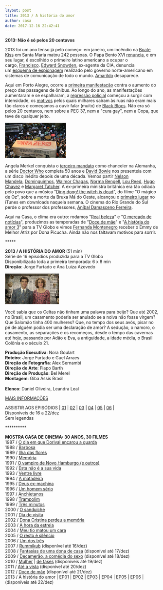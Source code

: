 ```yaml
---
layout: post
title: 2013 / A história do amor
author: casa
date: 2017-12-16 22:42:41
---
```

**2013: Não é só pelos 20 centavos**

2013 foi um ano tenso já pelo começo: em janeiro, um incêndio na [Boate Kiss](https://pt.wikipedia.org/wiki/Inc%C3%AAndio_na_boate_Kiss) em Santa Maria matou 242 pessoas. O Papa Bento XVI [renuncia](http://www.bbc.com/portuguese/noticias/2013/11/131128_analise_por_que_bento_16_renunciou_lgb), e em seu lugar, é escolhido o primeiro latino americano a ocupar o cargo, [Francisco](https://www.terra.com.br/noticias/mundo/europa/renuncia-do-papa/novo-papa-e-o-argentino-jorge-mario-bergoglio-papa-francisco,f60ec547f056d310VgnVCM5000009ccceb0aRCRD.html). [Edward Snowden](https://en.wikipedia.org/wiki/Edward_Snowden), ex-agente da CIA, denuncia um [esquema de espionagem](https://www.theguardian.com/world/2013/jun/23/edward-snowden-nsa-files-timeline) realizado pelo governo norte-americano em sistemas de comunicação de todo o mundo. [Amarildo](http://piaui.folha.uol.com.br/lupa/2017/07/14/caso-amarildo-quatro-anos-depois/) desaparece.

Aqui em Porto Alegre, ocorre a [primeira manifestação](https://pt.wikipedia.org/wiki/Movimento_Passe_Livre) contra o aumento do preço das passagens de ônibus. Ao longo do ano, as manifestações aumentaram e se espalharam, a [repressão policial](https://youtu.be/8jPS-xEtGlM) começou a surgir com intensidade, os [motivos](http://intervozes.org.br/publicacoes/vozes-silenciadas-midia-e-protestos-as-manifestacoes-de-junho-de-2013-nos-jornais-o-estado-de-s-paulo-folha-de-s-paulo-e-o-globo-cobriram-as-manifestacoes-de-junho/) pelos quais milhares saíram às ruas não eram mais tão claros e começamos a ouvir falar (muito) de [Black Blocs](https://brasil.elpais.com/brasil/2016/09/12/opinion/1473693538_681813.html). Não era só pelos 20 centavos, nem sobre a PEC 37, nem a "cura gay", nem a Copa, que teve de qualquer jeito.

[![](/uploads/tarifa1.jpg)]([](https://www.casacinepoa.com.br/uploads/tarifa2.jpg))

Angela Merkel conquista o [terceiro mandato](https://pt.wikipedia.org/wiki/Elei%C3%A7%C3%A3o_federal_na_Alemanha_em_2013) como chanceler na Alemanha, a série [Doctor Who](https://www.youtube.com/watch?v=eGmaWjFQxf4) completa 50 anos e [David Bowie](https://www.youtube.com/watch?v=QWtsV50_-p4) nos presenteia com um disco inédito depois de uma década. Vemos partir [Nelson Mandela](https://www.youtube.com/watch?v=Ignl0MnQNn8), [Dominguinhos](https://www.youtube.com/watch?v=LV09kQlGxHU), [Walmor Chagas](https://www.youtube.com/watch?v=bIE1R0mPZXo), [Norma Bengell](https://www.youtube.com/watch?v=e6WzSXz4a50), [Lou Reed](https://www.youtube.com/watch?v=LrMLt9bMd_I), [Hugo Chavez](https://www.youtube.com/watch?v=v9IeQkuNG9g) e [Margaret Tatcher](http://g1.globo.com/mundo/noticia/2013/04/britanicos-comemoram-nas-ruas-morte-de-margaret-thatcher.html). A ex-primeira ministra britânica era tão odiada pelo povo que a música "[Ding dong! the witch is dead](https://www.youtube.com/watch?v=PHQLQ1Rc_Js)", do filme "O mágico de Oz", sobre a morte da Bruxa Má do Oeste, alcançou o [primeiro lugar](https://www.huffingtonpost.com/2013/04/09/ding-dong-the-witch-is-dead-margaret-thatcher_n_3047721.html) no iTunes em downloads naquela semana. O cinema do Rio Grande do Sul perde o professor dos professores, [Aníbal Damasceno Ferreira](https://www.coletiva.net/comunicacao/morreu-o-cineasta-e-jornalista-anibal-damasceno-ferreira,141872.jhtml).

Aqui na Casa, o clima era outro: rodamos "[Real beleza](https://www.casacinepoa.com.br/filmes/real-beleza/)" e "[O mercado de notícias](https://www.casacinepoa.com.br/filmes/o-mercado-de-not%C3%ADcias/)", produzimos as temporadas de "[Doce de mãe](https://www.casacinepoa.com.br/filmes/doce-de-m%C3%A3e/)" e "[A história do amor 3](https://www.casacinepoa.com.br/filmes/a-hist%C3%B3ria-do-amor/)" para a TV Globo e vimos [Fernanda Montenegro](http://g1.globo.com/pop-arte/noticia/2013/11/fernanda-montenegro-leva-emmy-e-agradece-diretores-de-doce-de-mae.html) receber o Emmy de Melhor Atriz por Dona Picucha. Ainda não nos faltavam motivos para sorrir.

\*\*\*\**

**2013 / A HISTÓRIA DO AMOR** (51 min)\
Série de 16 episódios produzida para a TV Globo\
Disponibilizada toda a primeira temporada: 6 x 8 min\
**Direção**: Jorge Furtado e Ana Luiza Azevedo

![](/uploads/hda01-im.jpg)

Você sabia que os Celtas não tinham uma palavra para beijo? Que até 2002, no Brasil, um casamento poderia ser anulado se a noiva não fosse virgem? Que Salomão tinha 400 mulheres? Que, no tempo dos seus avós, pisar no pé de alguém podia ser uma declaração de amor? A sedução, o namoro, o casamento, as separações e os recomeços, desde o tempo das cavernas até hoje, passando por Adão e Eva, a antiguidade, a idade média, o Brasil Colônia e o século 21.

**Produção Executiva**: Nora Goulart\
**Roteiro**: Jorge Furtado e Guel Arraes\
**Direção de Fotografia**: Alex Sernambi\
**Direção de Arte**: Fiapo Barth\
**Direção de Produção**: Bel Merel\
**Montagem**: Giba Assis Brasil\
 \
**Elenco**: Daniel Oliveira, Leandra Leal

[MAIS INFORMAÇÕES](https://www.casacinepoa.com.br/filmes/a-hist%C3%B3ria-do-amor/)

A﻿SSISTIR AOS EPISÓDIOS | [01](https://vimeo.com/243376189) | [02](https://vimeo.com/243219181) | [03](https://vimeo.com/243220467) | [04](https://vimeo.com/243221957) | [05](https://vimeo.com/243378182) | [06](https://vimeo.com/243224024) | \
Disponíveis de 16 a 22/dez\
Sem legendas

\*\*\*\*\*\*\*\*\*\*

**MOSTRA CASA DE CINEMA: 30 ANOS, 30 FILMES**\
1987 / [O dia em que Dorival encarou a guarda](https://www.casacinepoa.com.br/blog/2017-11-20-1986-87-o-dia-em-que-dorival-encarou-a-guarda/)\
1988 / [Barbosa](https://www.casacinepoa.com.br/blog/2017-11-21-1988-barbosa/)[](http://www.casacinepoa.com.br/o-blog/casa-30-anos/1988-barbosa)\
1989 / [Ilha das flores](https://www.casacinepoa.com.br/blog/2017-11-22-1989-ilha-das-flores/)\
1990 / [Memória](https://www.casacinepoa.com.br/blog/2017-11-23-1990-mem%C3%B3ria/)\
1991 / [O vampiro de Novo Hamburgo (e outros)](https://www.casacinepoa.com.br/blog/2017-11-24-1991-o-vampiro-de-novo-hamburgo-e-outros/)\
1992 / [Esta não é a sua vida](https://www.casacinepoa.com.br/blog/2017-11-25-1992-esta-n%C3%A3o-%C3%A9-a-sua-vida/)\
1993 / [Ventre livre](https://www.casacinepoa.com.br/blog/2017-11-26-1993-ventre-livre/)\
1994 / [A matadeira](https://www.casacinepoa.com.br/blog/2017-11-27-1994-a-matadeira/)\
1995 / [Deus ex-machina](https://www.casacinepoa.com.br/blog/2017-11-28-1995-deus-ex-machina/)\
1996 / [Um homem sério](https://www.casacinepoa.com.br/blog/2017-11-29-1996-um-homem-s%C3%A9rio/)\
1997 / [Anchietanos](https://www.casacinepoa.com.br/blog/2017-11-30-1997-anchietanos/)\
1998 / [Trampolim](https://www.casacinepoa.com.br/blog/2017-12-01-1998-trampolim/)\
1999 / [Três minutos](https://www.casacinepoa.com.br/blog/2017-12-02-1999-tr%C3%AAs-minutos/)\
2000 / [O sanduíche](https://www.casacinepoa.com.br/blog/2017-12-03-2000-o-sandu%C3%ADche/)\
2001 / [Dia de visita](https://www.casacinepoa.com.br/blog/2017-12-04-2001-dia-de-visita/)\
2002 / [Dona Cristina perdeu a memória](https://www.casacinepoa.com.br/blog/2017-12-05-2002-dona-cristina-perdeu-a-mem%C3%B3ria/)\
2003 / [A hora da estrela](https://www.casacinepoa.com.br/blog/2017-12-06-2003-a-hora-da-estrela/)\
2004 / [Meu tio matou um cara](https://www.casacinepoa.com.br/blog/2017-12-07-2004-meu-tio-matou-um-cara/)\
2005 / [O resto é silêncio](https://www.casacinepoa.com.br/blog/2017-12-08-2005-o-resto-%C3%A9-sil%C3%AAncio/)\
2006 / [Um dos três](https://www.casacinepoa.com.br/blog/2017-12-09-2006-um-dos-tr%C3%AAs/)\
2007 / [Rummikub](https://vimeo.com/240533542) (disponível até 16/dez)\
2008 / [Fantasias de uma dona de casa](https://vimeo.com/240855811) (disponível até 17/dez)\
2009 / [Decamerão, a comédia do sexo](https://vimeo.com/242297960) (disponível até 18/dez)\
2010 / [Mulher](https://vimeo.com/243208959) | [de fases](https://vimeo.com/244361035) (disponíveis até 19/dez)\
2011 / [Até a vista](https://vimeo.com/243215363) (disponível até 20/dez)\
2012 / [Doce de mãe](https://vimeo.com/239012014) (disponível até 21/dez)\
2013 / A história do amor | [EP01](https://vimeo.com/243376189) | [EP02](https://vimeo.com/243219181) | [EP03](https://vimeo.com/243220467) | [EP04](https://vimeo.com/243221957) | [EP05](https://vimeo.com/243378182) | [EP06](https://vimeo.com/243224024) | (disponíveis até 22/dez)
